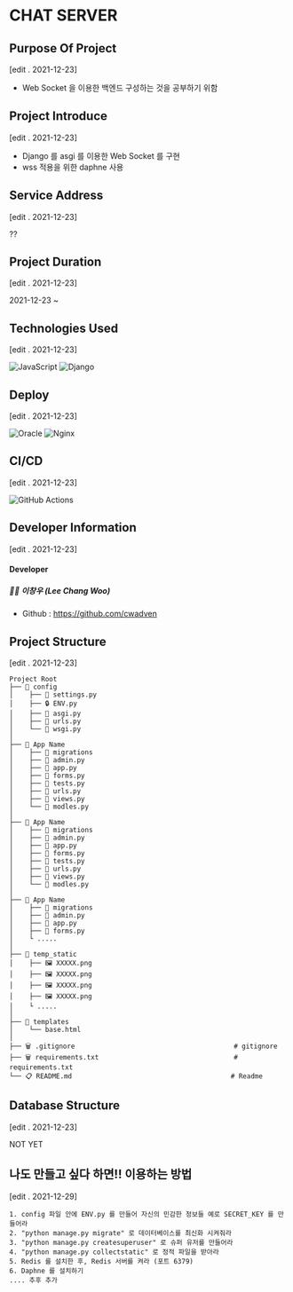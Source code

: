 # CHAT SERVER

## Purpose Of Project

[edit . 2021-12-23]

- Web Socket 을 이용한 백엔드 구성하는 것을 공부하기 위함

## Project Introduce

[edit . 2021-12-23]

- Django 를 asgi 를 이용한 Web Socket 를 구현
- wss 적용을 위한 daphne 사용

## Service Address

[edit . 2021-12-23]

??

## Project Duration

[edit . 2021-12-23]

2021-12-23 ~

## Technologies Used

[edit . 2021-12-23]

![JavaScript](https://img.shields.io/badge/javascript-%23323330.svg?style=for-the-badge&logo=javascript&logoColor=%23F7DF1E) ![Django](https://img.shields.io/badge/django-%23092E20.svg?style=for-the-badge&logo=django&logoColor=white)

## Deploy

[edit . 2021-12-23]

![Oracle](https://img.shields.io/badge/Oracle-F80000?style=for-the-badge&logo=oracle&logoColor=white) ![Nginx](https://img.shields.io/badge/nginx-%23009639.svg?style=for-the-badge&logo=nginx&logoColor=white) 

## CI/CD

[edit . 2021-12-23]

![GitHub Actions](https://img.shields.io/badge/githubactions-%232671E5.svg?style=for-the-badge&logo=githubactions&logoColor=white)

## Developer Information

[edit . 2021-12-23]

#### Developer

##### 👨‍🦱 이창우 (Lee Chang Woo)

- Github : https://github.com/cwadven

## Project Structure

[edit . 2021-12-23]

```
Project Root
├── 📂 config
│    ├── 📜 settings.py
│    ├── 🔒 ENV.py
│    ├── 📜 asgi.py
│    ├── 📜 urls.py
│    └── 📜 wsgi.py
│
├── 📂 App Name
│    ├── 📂 migrations                                                      
│    ├── 📜 admin.py                                
│    ├── 📜 app.py
│    ├── 📜 forms.py
│    ├── 📜 tests.py
│    ├── 📜 urls.py
│    ├── 📜 views.py
│    └── 📜 modles.py                                     
│
├── 📂 App Name
│    ├── 📂 migrations                                     
│    ├── 📜 admin.py                                  
│    ├── 📜 app.py
│    ├── 📜 forms.py
│    ├── 📜 tests.py
│    ├── 📜 urls.py
│    ├── 📜 views.py
│    └── 📜 modles.py  
│  
├── 📂 App Name
│    ├── 📂 migrations                                     
│    ├── 📜 admin.py                                  
│    ├── 📜 app.py
│    ├── 📜 forms.py
│    └ .....
│
├── 📂 temp_static
│    ├── 🖼 XXXXX.png                                     
│    ├── 🖼 XXXXX.png                                  
│    ├── 🖼 XXXXX.png
│    ├── 🖼 XXXXX.png
│    └ .....
│
├── 📂 templates
│    └── base.html    
│
├── 🗑 .gitignore                                        # gitignore
├── 🗑 requirements.txt                                  # requirements.txt
└── 📋 README.md                                        # Readme
```

## Database Structure

[edit . 2021-12-23]

NOT YET

## 나도 만들고 싶다 하면!! 이용하는 방법

[edit . 2021-12-29]

```text
1. config 파일 안에 ENV.py 를 만들어 자신의 민감한 정보들 예로 SECRET_KEY 를 만들어라
2. "python manage.py migrate" 로 데이터베이스를 최신화 시켜줘라
3. "python manage.py createsuperuser" 로 슈퍼 유저를 만들어라
4. "python manage.py collectstatic" 로 정적 파일을 받아라
5. Redis 를 설치한 후, Redis 서버를 켜라 (포트 6379)
6. Daphne 를 설치하기
.... 추후 추가
```
